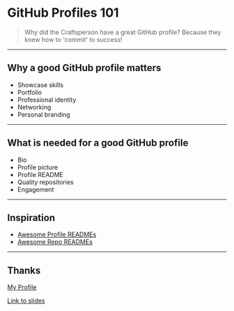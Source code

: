 # GitHub Profiles 101

> Why did the Craftsperson have a great GitHub profile?
Because they knew how to 'commit' to success!

---

## Why a good GitHub profile matters

- Showcase skills
- Portfolio
- Professional identity
- Networking
- Personal branding

---

## What is needed for a good GitHub profile

- Bio
- Profile picture
- Profile README
- Quality repositories
- Engagement

---

## Inspiration

- [Awesome Profile READMEs](https://github.com/abhisheknaiidu/awesome-github-profile-readme)
- [Awesome Repo READMEs](https://github.com/matiassingers/awesome-readme)

---

## Thanks

[My Profile](https://github.com/2KAbhishek/)

[Link to slides](https://github.com/2KAbhishek/talks/blob/main/github-profile-101.md)

